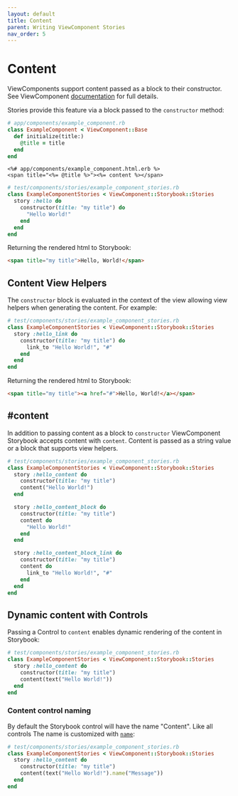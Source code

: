 ```yaml
---
layout: default
title: Content
parent: Writing ViewComponent Stories
nav_order: 5
---
```


# Content

ViewComponents support content passed as a block to their constructor. See ViewComponent [documentation](https://viewcomponent.org/guide/getting-started.html#implementation) for full details.

Stories provide this feature via a block passed to the `constructor` method:

```ruby
# app/components/example_component.rb
class ExampleComponent < ViewComponent::Base
  def initialize(title:)
    @title = title
  end
end
```
```erb
<%# app/components/example_component.html.erb %>
<span title="<%= @title %>"><%= content %></span>
```
```ruby
# test/components/stories/example_component_stories.rb
class ExampleComponentStories < ViewComponent::Storybook::Stories
  story :hello do
    constructor(title: "my title") do
      "Hello World!"
    end
  end
end
```

Returning the rendered html to Storybook:

```html
<span title="my title">Hello, World!</span>
```

## Content View Helpers

The `constructor` block is evaluated in the context of the view allowing view helpers 
when generating the content. For example:

```ruby
# test/components/stories/example_component_stories.rb
class ExampleComponentStories < ViewComponent::Storybook::Stories
  story :hello_link do
    constructor(title: "my title") do
      link_to "Hello World!", "#"
    end
  end
end
```

Returning the rendered html to Storybook:

```html
<span title="my title"><a href="#">Hello, World!</a></span>
```

## #content

In addition to passing content as a block to `constructor` ViewComponent Storybook accepts content with `content`. Content is passed as a string value or a block that supports view helpers. 

```ruby
# test/components/stories/example_component_stories.rb
class ExampleComponentStories < ViewComponent::Storybook::Stories
  story :hello_content do
    constructor(title: "my title")
    content("Hello World!")
  end

  story :hello_content_block do
    constructor(title: "my title")
    content do 
      "Hello World!"
    end
  end

  story :hello_content_block_link do
    constructor(title: "my title")
    content do 
      link_to "Hello World!", "#"
    end
  end
end
```

## Dynamic content with Controls

Passing a Control to `content` enables dynamic rendering of the content in Storybook:

```ruby
# test/components/stories/example_component_stories.rb
class ExampleComponentStories < ViewComponent::Storybook::Stories
  story :hello_content do
    constructor(title: "my title")
    content(text("Hello World!"))
  end
end
```

### Content control naming

By default the Storybook control will have the name "Content". Like all controls The name is customized with [`name`](controls.md#customizing-the-control-name):

```ruby
# test/components/stories/example_component_stories.rb
class ExampleComponentStories < ViewComponent::Storybook::Stories
  story :hello_content do
    constructor(title: "my title")
    content(text("Hello World!").name("Message"))
  end
end
```
